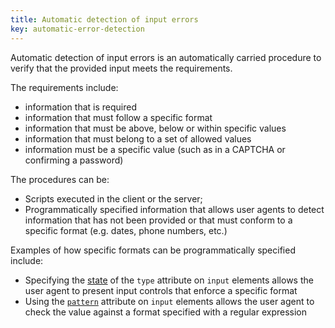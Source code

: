 ```yaml
---
title: Automatic detection of input errors
key: automatic-error-detection
---
```


Automatic detection of input errors is an automatically carried procedure to verify that the provided input meets the requirements. 

The requirements include:

- information that is required
- information that must follow a specific format
- information that must be above, below or within specific values
- information that must belong to a set of allowed values
- information must be a specific value (such as in a CAPTCHA or confirming a password)

The procedures can be:

- Scripts executed in the client or the server;
- Programmatically specified information that allows user agents to detect information that has not been provided or that must conform to a specific format (e.g. dates, phone numbers, etc.)

Examples of how specific formats can be programmatically specified include:

- Specifying the [state][] of the `type` attribute on `input` elements allows the user agent to present input controls that enforce a specific format
- Using the [`pattern`](https://html.spec.whatwg.org/#the-pattern-attribute) attribute on `input` elements allows the user agent to check the value against a format specified with a regular expression

[state]: https://html.spec.whatwg.org/#states-of-the-type-attribute